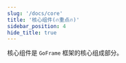 ```yaml
---
slug: '/docs/core'
title: '核心组件(🔥重点🔥)'
sidebar_position: 4
hide_title: true
---
```


核心组件是 `GoFrame` 框架的核心组成部分。
